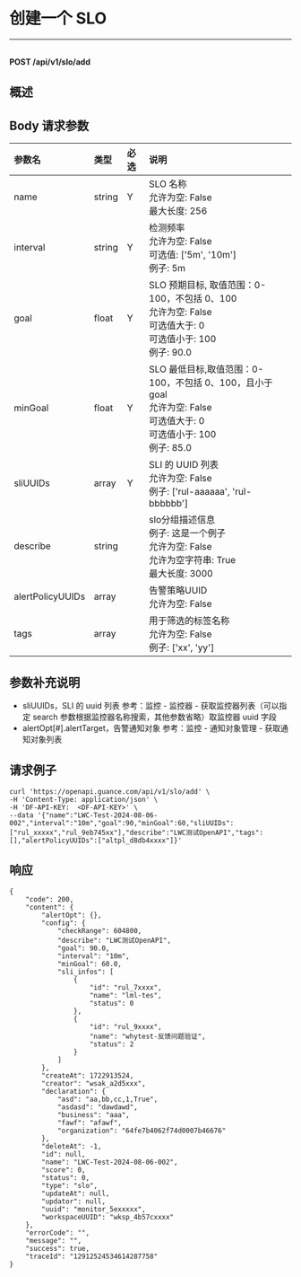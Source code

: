 # 创建一个 SLO

---

<br />**POST /api/v1/slo/add**

## 概述




## Body 请求参数

| 参数名        | 类型     | 必选   | 说明              |
|:-----------|:-------|:-----|:----------------|
| name | string | Y | SLO 名称<br>允许为空: False <br>最大长度: 256 <br> |
| interval | string | Y | 检测频率<br>允许为空: False <br>可选值: ['5m', '10m'] <br>例子: 5m <br> |
| goal | float | Y | SLO 预期⽬标, 取值范围：0-100，不包括 0、100<br>允许为空: False <br>可选值大于: 0 <br>可选值小于: 100 <br>例子: 90.0 <br> |
| minGoal | float | Y | SLO 最低⽬标,取值范围：0-100，不包括 0、100，且小于 goal<br>允许为空: False <br>可选值大于: 0 <br>可选值小于: 100 <br>例子: 85.0 <br> |
| sliUUIDs | array | Y | SLI 的 UUID 列表<br>允许为空: False <br>例子: ['rul-aaaaaa', 'rul-bbbbbb'] <br> |
| describe | string |  | slo分组描述信息<br>例子: 这是一个例子 <br>允许为空: False <br>允许为空字符串: True <br>最大长度: 3000 <br> |
| alertPolicyUUIDs | array |  | 告警策略UUID<br>允许为空: False <br> |
| tags | array |  | 用于筛选的标签名称<br>允许为空: False <br>例子: ['xx', 'yy'] <br> |

## 参数补充说明


- sliUUIDs，SLI 的 uuid 列表 参考：监控 - 监控器 - 获取监控器列表（可以指定 search 参数根据监控器名称搜索，其他参数省略）取监控器 uuid 字段
- alertOpt[#].alertTarget，告警通知对象 参考：监控 - 通知对象管理 - 获取通知对象列表




## 请求例子
```shell
curl 'https://openapi.guance.com/api/v1/slo/add' \
-H 'Content-Type: application/json' \
-H 'DF-API-KEY:  <DF-API-KEY>' \
--data '{"name":"LWC-Test-2024-08-06-002","interval":"10m","goal":90,"minGoal":60,"sliUUIDs":["rul_xxxxx","rul_9eb745xx"],"describe":"LWC测试OpenAPI","tags":[],"alertPolicyUUIDs":["altpl_d8db4xxxx"]}'
```




## 响应
```shell
{
    "code": 200,
    "content": {
        "alertOpt": {},
        "config": {
            "checkRange": 604800,
            "describe": "LWC测试OpenAPI",
            "goal": 90.0,
            "interval": "10m",
            "minGoal": 60.0,
            "sli_infos": [
                {
                    "id": "rul_7xxxx",
                    "name": "lml-tes",
                    "status": 0
                },
                {
                    "id": "rul_9xxxx",
                    "name": "whytest-反馈问题验证",
                    "status": 2
                }
            ]
        },
        "createAt": 1722913524,
        "creator": "wsak_a2d5xxx",
        "declaration": {
            "asd": "aa,bb,cc,1,True",
            "asdasd": "dawdawd",
            "business": "aaa",
            "fawf": "afawf",
            "organization": "64fe7b4062f74d0007b46676"
        },
        "deleteAt": -1,
        "id": null,
        "name": "LWC-Test-2024-08-06-002",
        "score": 0,
        "status": 0,
        "type": "slo",
        "updateAt": null,
        "updator": null,
        "uuid": "monitor_5exxxxx",
        "workspaceUUID": "wksp_4b57cxxxx"
    },
    "errorCode": "",
    "message": "",
    "success": true,
    "traceId": "12912524534614287758"
} 
```




